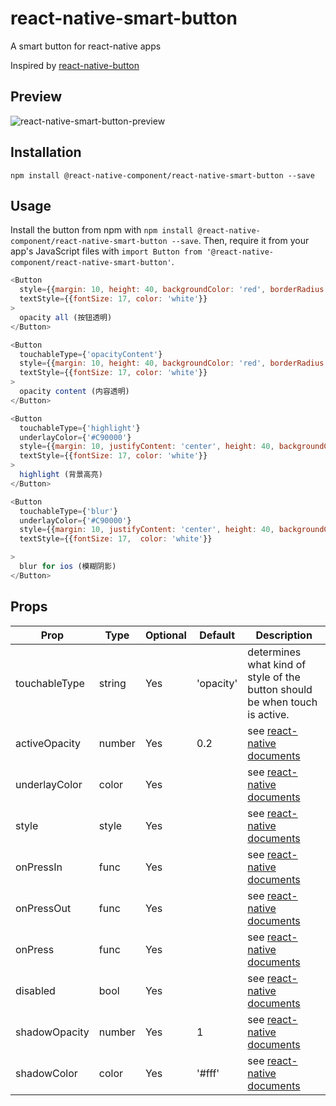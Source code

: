# react-native-smart-button
A smart button for react-native apps

Inspired by [react-native-button][6]

## Preview

![react-native-smart-button-preview][5]

## Installation

```
npm install @react-native-component/react-native-smart-button --save
```

## Usage

Install the button from npm with `npm install @react-native-component/react-native-smart-button --save`.
Then, require it from your app's JavaScript files with `import Button from '@react-native-component/react-native-smart-button'`.

```js
<Button
  style={{margin: 10, height: 40, backgroundColor: 'red', borderRadius: 3, borderWidth: StyleSheet.hairlineWidth, borderColor: 'red', justifyContent: 'center',}}
  textStyle={{fontSize: 17, color: 'white'}}
>
  opacity all (按钮透明)
</Button>

<Button
  touchableType={'opacityContent'}
  style={{margin: 10, height: 40, backgroundColor: 'red', borderRadius: 3, borderWidth: StyleSheet.hairlineWidth, borderColor: 'red', justifyContent: 'center',}}
  textStyle={{fontSize: 17, color: 'white'}}
>
  opacity content (内容透明)
</Button>

<Button
  touchableType={'highlight'}
  underlayColor={'#C90000'}
  style={{margin: 10, justifyContent: 'center', height: 40, backgroundColor: 'red', borderRadius: 3, borderWidth: StyleSheet.hairlineWidth, borderColor: 'red', justifyContent: 'center',}}
  textStyle={{fontSize: 17, color: 'white'}}
>
  highlight (背景高亮)
</Button>

<Button
  touchableType={'blur'}
  underlayColor={'#C90000'}
  style={{margin: 10, justifyContent: 'center', height: 40, backgroundColor: 'red', borderRadius: 3, borderWidth: StyleSheet.hairlineWidth, borderColor: 'red', justifyContent: 'center',}}
  textStyle={{fontSize: 17,  color: 'white'}}

>
  blur for ios (模糊阴影)
</Button>
```

## Props

Prop            | Type   | Optional | Default   | Description
--------------- | ------ | -------- | --------- | -----------
touchableType   | string | Yes      | 'opacity' | determines what kind of style of the button should be when touch is active.
activeOpacity   | number | Yes      | 0.2       | see [react-native documents][1]
underlayColor   | color  | Yes      |           | see [react-native documents][1]
style           | style  | Yes      |           | see [react-native documents][2]
onPressIn       | func   | Yes      |           | see [react-native documents][3]
onPressOut      | func   | Yes      |           | see [react-native documents][3]
onPress         | func   | Yes      |           | see [react-native documents][3]
disabled        | bool   | Yes      |           | see [react-native documents][3]
shadowOpacity   | number | Yes      | 1         | see [react-native documents][4]
shadowColor     | color  | Yes      | '#fff'    | see [react-native documents][4]

[1]: https://facebook.github.io/react-native/docs/touchablehighlight.html
[2]: https://facebook.github.io/react-native/docs/style.html
[3]: https://facebook.github.io/react-native/docs/touchablewithoutfeedback.html#props
[4]: https://facebook.github.io/react-native/docs/shadowproptypesios.html
[5]: http://cyqresig.github.io/img/react-native-smart-button-preview.gif
[6]: https://github.com/ide/react-native-button